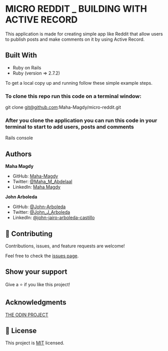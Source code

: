 # MICRO REDDIT _ BUILDING WITH ACTIVE RECORD

This application is made for creating simple app like Reddit that allow users to publish posts and make comments on it by using Active Record.

## Built With

- Ruby on Rails
- Ruby (version => 2.7.2)

To get a local copy up and running follow these simple example steps.

### To clone this repo run this code on a terminal window: 

git clone git@github.com:Maha-Magdy/micro-reddit.git

### After you clone the application you can run this code in your terminal to start to add users, posts and comments

Rails console

## Authors

**Maha Magdy**

- GitHub: [Maha-Magdy](https://github.com/Maha-Magdy)
- Twitter: [@Maha_M_Abdelaal](https://twitter.com/Maha_M_Abdelaal)
- LinkedIn: [Maha Magdy](https://www.linkedin.com/in/maha-magdy-18a8a7116/)

**John Arboleda**
- GitHub: [@John-Arboleda](https://github.com/John-Arboleda)
- Twitter: [@John_J_Arboleda](https://twitter.com/John_J_Arboleda)
- LinkedIn: [@john-jairo-arboleda-castillo](https://www.linkedin.com/in/john-jairo-arboleda-castillo/)

## 🤝 Contributing

Contributions, issues, and feature requests are welcome!

Feel free to check the [issues page]( https://github.com/Maha-Magdy/micro-reddit/issues ).

## Show your support

Give a ⭐️ if you like this project!

## Acknowledgments
[THE ODIN PROJECT](https://www.theodinproject.com/paths/full-stack-ruby-on-rails/courses/ruby-on-rails/lessons/building-with-active-record-ruby-on-rails)

## 📝 License

This project is [MIT](./LICENSE) licensed.